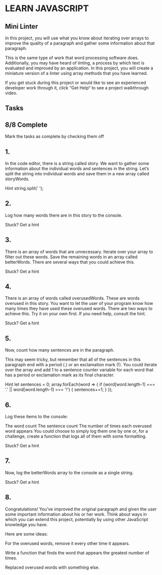 # LEARN JAVASCRIPT
## Mini Linter
In this project, you will use what you know about iterating over arrays to improve the quality of a paragraph and gather some information about that paragraph.

This is the same type of work that word processing software does. Additionally, you may have heard of linting, a process by which text is evaluated and improved by an application. In this project, you will create a miniature version of a linter using array methods that you have learned.

If you get stuck during this project or would like to see an experienced developer work through it, click “Get Help“ to see a project walkthrough video.

## Tasks
## 8/8 Complete
Mark the tasks as complete by checking them off
## 1.
In the code editor, there is a string called story. We want to gather some information about the individual words and sentences in the string. Let’s split the string into individual words and save them in a new array called storyWords.


Hint
string.split(' ');
## 2.
Log how many words there are in this story to the console.


Stuck? Get a hint
## 3.
There is an array of words that are unnecessary. Iterate over your array to filter out these words. Save the remaining words in an array called betterWords. There are several ways that you could achieve this.


Stuck? Get a hint
## 4.
There is an array of words called overusedWords. These are words overused in this story. You want to let the user of your program know how many times they have used these overused words. There are two ways to achieve this. Try it on your own first. If you need help, consult the hint.


Stuck? Get a hint
## 5.
Now, count how many sentences are in the paragraph.

This may seem tricky, but remember that all of the sentences in this paragraph end with a period (.) or an exclamation mark (!). You could iterate over the array and add 1 to a sentence counter variable for each word that has a period or exclamation mark as its final character.


Hint
let sentences = 0;
array.forEach(word => {
  if (word[word.length-1] === '.' || word[word.length-1] === '!') {
    sentences+=1;
  }
});
## 6.
Log these items to the console:

The word count
The sentence count
The number of times each overused word appears
You could choose to simply log them one by one or, for a challenge, create a function that logs all of them with some formatting.


Stuck? Get a hint
## 7.
Now, log the betterWords array to the console as a single string.


Stuck? Get a hint
## 8.
Congratulations! You’ve improved the original paragraph and given the user some important information about his or her work. Think about ways in which you can extend this project, potentially by using other JavaScript knowledge you have.

Here are some ideas:

For the overused words, remove it every other time it appears.

Write a function that finds the word that appears the greatest number of times.

Replaced overused words with something else.
